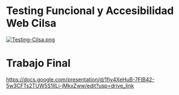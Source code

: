 # Testing Funcional y Accesibilidad Web  Cilsa 


[![Testing-Cilsa.png](https://i.postimg.cc/xCtsm3hM/Testing-Cilsa.png)](https://postimg.cc/7GJM80xZ)

# Trabajo Final

https://docs.google.com/presentation/d/1fiy4XeHuB-7FIB42-5w3CFTs2TUW5S1IlLi-jMkxZww/edit?usp=drive_link
